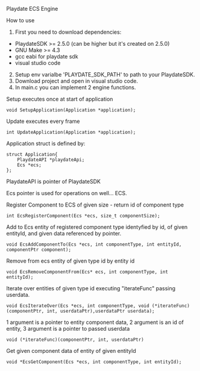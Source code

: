 Playdate ECS Engine

How to use
1. First you need to download dependencies:
 - PlaydateSDK >= 2.5.0 (can be higher but it's created on 2.5.0)
 - GNU Make >= 4.3
 - gcc eabi for playdate sdk
 - visual studio code
2. Setup env varialbe 'PLAYDATE_SDK_PATH' to path to your PlaydateSDK.
3. Download project and open in visual studio code.
4. In main.c you can implement 2 engine functions.

Setup executes once at start of application
```
void SetupApplication(Application *application);
```
Update executes every frame
```
int UpdateApplication(Application *application);
```

Application struct is defined by:
```
struct Application{
    PlaydateAPI *playdateApi;
    Ecs *ecs;
};
```

PlaydateAPI is pointer of PlaydateSDK

Ecs pointer is used for operations on well... ECS.

Register Component to ECS of given size - return id of component type
```
int EcsRegisterComponent(Ecs *ecs, size_t componentSize);
```

Add to Ecs entity of registered component type identyfied by id, of given entityId, and given data referenced by pointer.
```
void EcsAddComponentTo(Ecs *ecs, int componentType, int entityId, componentPtr component);
```

Remove from ecs entity of given type id by entity id
```
void EcsRemoveComponentFrom(Ecs* ecs, int componentType, int entityId);
```

Iterate over entities of given type id executing "iterateFunc" passing userdata.
```
void EcsIterateOver(Ecs *ecs, int componentType, void (*iterateFunc)(componentPtr, int, userdataPtr),userdataPtr userdata);
```

1 argument is a pointer to entity component data,
2 argument is an id of entity,
3 argument is a pointer to passed userdata 
```
void (*iterateFunc)(componentPtr, int, userdataPtr)
```

Get given component data of entity of given entityId
```
void *EcsGetComponent(Ecs *ecs, int componentType, int entityId);
```